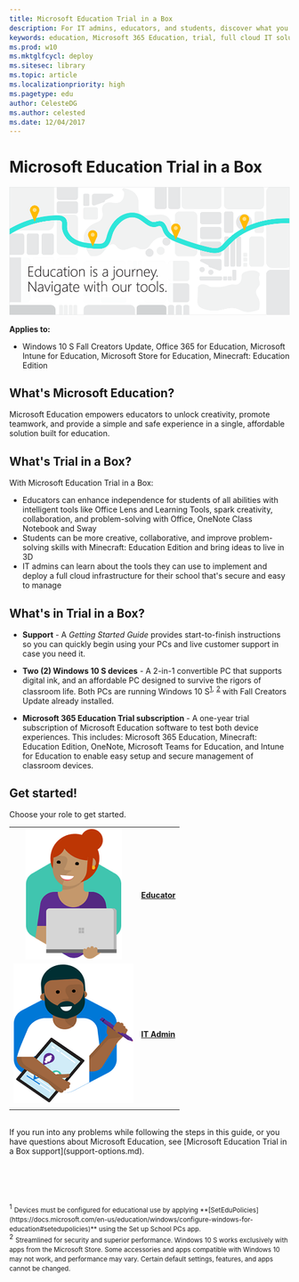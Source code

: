 ```yaml
---
title: Microsoft Education Trial in a Box
description: For IT admins, educators, and students, discover what you can do with Microsoft 365 Education. Try it out with our Trial in a Box program. 
keywords: education, Microsoft 365 Education, trial, full cloud IT solution, school, deploy, setup, IT admin, educator, student, explore, Trial in a Box
ms.prod: w10
ms.mktglfcycl: deploy
ms.sitesec: library
ms.topic: article
ms.localizationpriority: high
ms.pagetype: edu
author: CelesteDG
ms.author: celested
ms.date: 12/04/2017
---
```


# Microsoft Education Trial in a Box

![Microsoft Education Trial in a Box header image](images/TrialInABox_Header_Map_Graphic-01.png)

**Applies to:**

-   Windows 10 S Fall Creators Update, Office 365 for Education, Microsoft Intune for Education, Microsoft Store for Education, Minecraft: Education Edition

## What's Microsoft Education?
Microsoft Education empowers educators to unlock creativity, promote teamwork, and provide a simple and safe experience in a single, affordable solution built for education.

## What's Trial in a Box?
With Microsoft Education Trial in a Box:
* Educators can enhance independence for students of all abilities with intelligent tools like Office Lens and Learning Tools, spark creativity, collaboration, and problem-solving with Office, OneNote Class Notebook and Sway
* Students can be more creative, collaborative, and improve problem-solving skills with Minecraft: Education Edition and bring ideas to live in 3D
* IT admins can learn about the tools they can use to implement and deploy a full cloud infrastructure for their school that's secure and easy to manage

## What's in Trial in a Box?

* **Support** - A *Getting Started Guide* provides start-to-finish instructions so you can quickly begin using your PCs and live customer support in case you need it.

* **Two (2) Windows 10 S devices** - A 2-in-1 convertible PC that supports digital ink, and an affordable PC designed to survive the rigors of classroom life. Both PCs are running Windows 10 S<sup>[1](#footnote1),</sup> <sup>[2](#footnote2)</sup> with Fall Creators Update already installed.

* **Microsoft 365 Education Trial subscription** - A one-year trial subscription of Microsoft Education software to test both device experiences. This includes: Microsoft 365 Education, Minecraft: Education Edition, OneNote, Microsoft Teams for Education, and Intune for Education to enable easy setup and secure management of classroom devices.

## Get started!
Choose your role to get started.

|  |  |
| :---: |:---| 
| [![Get started for educators](images/teacher.png)](educator-tib-get-started.md) | **[Educator](educator-tib-get-started.md)** |
| [![Get started for IT admins](images/it-admin.png)](itadmin-tib-get-started.md) | **[IT Admin](itadmin-tib-get-started.md)** |
|  |  |

</br>
If you run into any problems while following the steps in this guide, or you have questions about Microsoft Education, see [Microsoft Education Trial in a Box support](support-options.md).

<br/>
<br/>
<br/>
<br/>
<br/>
<br/>
<a name="footnote1"></a><sup>1</sup> <small>Devices must be configured for educational use by applying **[SetEduPolicies](https://docs.microsoft.com/en-us/education/windows/configure-windows-for-education#setedupolicies)** using the Set up School PCs app.</small><br/>
<a name="footnote2"></a><sup>2</sup> <small>Streamlined for security and superior performance. Windows 10 S works exclusively with apps from the Microsoft Store. Some accessories and apps compatible with Windows 10 may not work, and performance may vary. Certain default settings, features, and apps cannot be changed.  </small><br/>
